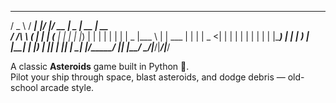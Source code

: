    ___   _____ _______  _____  ____  ___  _____  _____ 
  / _ \ / ____|__   __|/ ____|/ __ \|  _ \|  __ \|  __ \
 / /_\ \ (___    | |  | (___ | |  | | |_) | |  | | |  | |
 |  _  |\___ \   | |   \___ \| |  | |  _ <| |  | | |  | |
 | | | |____) |  | |   ____) | |__| | |_) | |__| | |__| |
 \_| |_/_____/   |_|  |_____/ \____/|____/|_____/|_____/


A classic **Asteroids** game built in Python 🐍.  
Pilot your ship through space, blast asteroids, and dodge debris — old-school arcade style.
